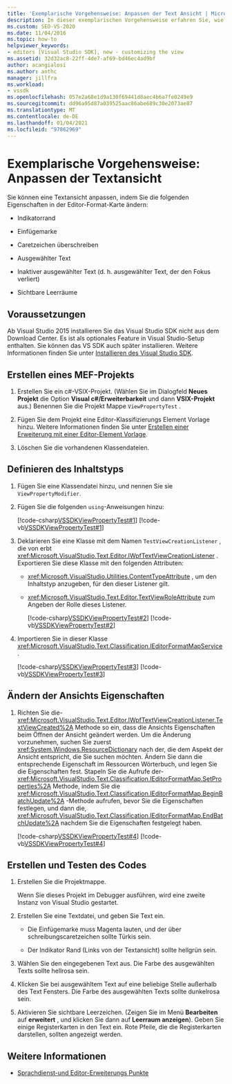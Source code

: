 ```yaml
---
title: 'Exemplarische Vorgehensweise: Anpassen der Text Ansicht | Microsoft-Dokumentation'
description: In dieser exemplarischen Vorgehensweise erfahren Sie, wie Sie eine Textansicht anpassen, indem Sie eine der verschiedenen Eigenschaften in der Editor-Format-Karte ändern.
ms.custom: SEO-VS-2020
ms.date: 11/04/2016
ms.topic: how-to
helpviewer_keywords:
- editors [Visual Studio SDK], new - customizing the view
ms.assetid: 32d32ac8-22ff-4de7-af69-bd46ec4ad9bf
author: acangialosi
ms.author: anthc
manager: jillfra
ms.workload:
- vssdk
ms.openlocfilehash: 057e2a68e1d9a130f69441d8aec4b6a7fe0249e9
ms.sourcegitcommit: dd96a95d87a039525aac86abe689c30e2073ae87
ms.translationtype: MT
ms.contentlocale: de-DE
ms.lasthandoff: 01/04/2021
ms.locfileid: "97862969"
---
```

# <a name="walkthrough-customize-the-text-view"></a>Exemplarische Vorgehensweise: Anpassen der Textansicht
Sie können eine Textansicht anpassen, indem Sie die folgenden Eigenschaften in der Editor-Format-Karte ändern:

- Indikatorrand

- Einfügemarke

- Caretzeichen überschreiben

- Ausgewählter Text

- Inaktiver ausgewählter Text (d. h. ausgewählter Text, der den Fokus verliert)

- Sichtbare Leerräume

## <a name="prerequisites"></a>Voraussetzungen
 Ab Visual Studio 2015 installieren Sie das Visual Studio SDK nicht aus dem Download Center. Es ist als optionales Feature in Visual Studio-Setup enthalten. Sie können das VS SDK auch später installieren. Weitere Informationen finden Sie unter [Installieren des Visual Studio SDK](../extensibility/installing-the-visual-studio-sdk.md).

## <a name="create-a-mef-project"></a>Erstellen eines MEF-Projekts

1. Erstellen Sie ein c#-VSIX-Projekt. (Wählen Sie im Dialogfeld **Neues Projekt** die Option **Visual c#/Erweiterbarkeit** und dann **VSIX-Projekt** aus.) Benennen Sie die Projekt Mappe `ViewPropertyTest` .

2. Fügen Sie dem Projekt eine Editor-Klassifizierungs Element Vorlage hinzu. Weitere Informationen finden Sie unter [Erstellen einer Erweiterung mit einer Editor-Element Vorlage](../extensibility/creating-an-extension-with-an-editor-item-template.md).

3. Löschen Sie die vorhandenen Klassendateien.

## <a name="define-the-content-type"></a>Definieren des Inhaltstyps

1. Fügen Sie eine Klassendatei hinzu, und nennen Sie sie `ViewPropertyModifier`.

2. Fügen Sie die folgenden `using`-Anweisungen hinzu:

    [!code-csharp[VSSDKViewPropertyTest#1](../extensibility/codesnippet/CSharp/walkthrough-customizing-the-text-view_1.cs)]
    [!code-vb[VSSDKViewPropertyTest#1](../extensibility/codesnippet/VisualBasic/walkthrough-customizing-the-text-view_1.vb)]

3. Deklarieren Sie eine Klasse mit dem Namen `TestViewCreationListener` , die von erbt <xref:Microsoft.VisualStudio.Text.Editor.IWpfTextViewCreationListener> . Exportieren Sie diese Klasse mit den folgenden Attributen:

   - <xref:Microsoft.VisualStudio.Utilities.ContentTypeAttribute> , um den Inhaltstyp anzugeben, für den dieser Listener gilt.

   - <xref:Microsoft.VisualStudio.Text.Editor.TextViewRoleAttribute> zum Angeben der Rolle dieses Listener.

     [!code-csharp[VSSDKViewPropertyTest#2](../extensibility/codesnippet/CSharp/walkthrough-customizing-the-text-view_2.cs)]
     [!code-vb[VSSDKViewPropertyTest#2](../extensibility/codesnippet/VisualBasic/walkthrough-customizing-the-text-view_2.vb)]

4. Importieren Sie in dieser Klasse <xref:Microsoft.VisualStudio.Text.Classification.IEditorFormatMapService> .

    [!code-csharp[VSSDKViewPropertyTest#3](../extensibility/codesnippet/CSharp/walkthrough-customizing-the-text-view_3.cs)]
    [!code-vb[VSSDKViewPropertyTest#3](../extensibility/codesnippet/VisualBasic/walkthrough-customizing-the-text-view_3.vb)]

## <a name="change-the-view-properties"></a>Ändern der Ansichts Eigenschaften

1. Richten Sie die- <xref:Microsoft.VisualStudio.Text.Editor.IWpfTextViewCreationListener.TextViewCreated%2A> Methode so ein, dass die Ansichts Eigenschaften beim Öffnen der Ansicht geändert werden. Um die Änderung vorzunehmen, suchen Sie zuerst <xref:System.Windows.ResourceDictionary> nach der, die dem Aspekt der Ansicht entspricht, die Sie suchen möchten. Ändern Sie dann die entsprechende Eigenschaft im Ressourcen Wörterbuch, und legen Sie die Eigenschaften fest. Stapeln Sie die Aufrufe der- <xref:Microsoft.VisualStudio.Text.Classification.IEditorFormatMap.SetProperties%2A> Methode, indem Sie die <xref:Microsoft.VisualStudio.Text.Classification.IEditorFormatMap.BeginBatchUpdate%2A> -Methode aufrufen, bevor Sie die Eigenschaften festlegen, und dann die, <xref:Microsoft.VisualStudio.Text.Classification.IEditorFormatMap.EndBatchUpdate%2A> nachdem Sie die Eigenschaften festgelegt haben.

     [!code-csharp[VSSDKViewPropertyTest#4](../extensibility/codesnippet/CSharp/walkthrough-customizing-the-text-view_4.cs)]
     [!code-vb[VSSDKViewPropertyTest#4](../extensibility/codesnippet/VisualBasic/walkthrough-customizing-the-text-view_4.vb)]

## <a name="build-and-test-the-code"></a>Erstellen und Testen des Codes

1. Erstellen Sie die Projektmappe.

     Wenn Sie dieses Projekt im Debugger ausführen, wird eine zweite Instanz von Visual Studio gestartet.

2. Erstellen Sie eine Textdatei, und geben Sie Text ein.

    - Die Einfügemarke muss Magenta lauten, und der über schreibungscaretzeichen sollte Türkis sein.

    - Der Indikator Rand (Links von der Textansicht) sollte hellgrün sein.

3. Wählen Sie den eingegebenen Text aus. Die Farbe des ausgewählten Texts sollte hellrosa sein.

4. Klicken Sie bei ausgewähltem Text auf eine beliebige Stelle außerhalb des Text Fensters. Die Farbe des ausgewählten Texts sollte dunkelrosa sein.

5. Aktivieren Sie sichtbare Leerzeichen. (Zeigen Sie im Menü **Bearbeiten** auf **erweitert** , und klicken Sie dann auf **Leerraum anzeigen**). Geben Sie einige Registerkarten in den Text ein. Rote Pfeile, die die Registerkarten darstellen, sollten angezeigt werden.

## <a name="see-also"></a>Weitere Informationen
- [Sprachdienst-und Editor-Erweiterungs Punkte](../extensibility/language-service-and-editor-extension-points.md)
